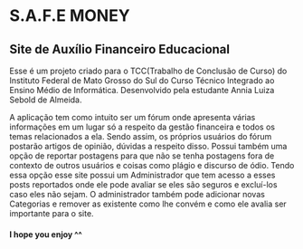 <h1>S.A.F.E MONEY</h1>
<h2>Site de Auxílio Financeiro Educacional</h2>

<p>Esse é um projeto criado para o TCC(Trabalho de Conclusão de Curso) do Instituto Federal de Mato Grosso do Sul do Curso Técnico Integrado ao Ensino Médio de Informática. Desenvolvido pela estudante Annia Luiza Sebold de Almeida. </p>

<p>A aplicação tem como intuito ser um fórum onde apresenta várias informações em um lugar só a respeito da gestão financeira e todos os temas relacionados a ela. Sendo assim, os próprios usuários do fórum postarão artigos de opinião, dúvidas a respeito disso. Possui também uma opção de reportar postagens para que não se tenha postagens fora de contexto de outros usuários e coisas como plágio e discurso de ódio. Tendo essa opção esse site possui um Administrador que tem acesso a esses posts reportados onde ele pode avaliar se eles são seguros e excluí-los caso eles não sejam. O administrador também pode adicionar novas Categorias e remover as existente como lhe convém e como ele avalia ser importante para o site. </p>

<h4>I hope you enjoy ^^</h4>
